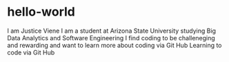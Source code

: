 # hello-world
I am Justice Viene
I am a student at Arizona State University studying Big Data Analytics and Software Engineering
I find coding to be challeneging and rewarding and want to learn more about coding via Git Hub
Learning to code via Git Hub
